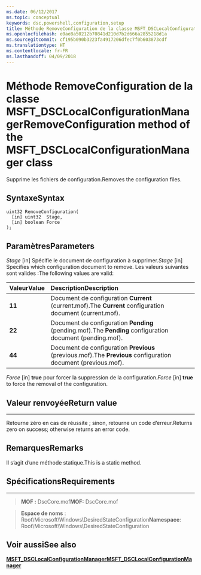```yaml
---
ms.date: 06/12/2017
ms.topic: conceptual
keywords: dsc,powershell,configuration,setup
title: Méthode RemoveConfiguration de la classe MSFT_DSCLocalConfigurationManager
ms.openlocfilehash: e0ae8a50212b70841d210d7b2d666a2855218d1a
ms.sourcegitcommit: cf195b090b3223fa4917206dfec7f0b603873cdf
ms.translationtype: HT
ms.contentlocale: fr-FR
ms.lasthandoff: 04/09/2018
---
```

# <a name="removeconfiguration-method-of-the-msftdsclocalconfigurationmanager-class"></a><span data-ttu-id="7228b-103">Méthode RemoveConfiguration de la classe MSFT_DSCLocalConfigurationManager</span><span class="sxs-lookup"><span data-stu-id="7228b-103">RemoveConfiguration method of the MSFT_DSCLocalConfigurationManager class</span></span>

<span data-ttu-id="7228b-104">Supprime les fichiers de configuration.</span><span class="sxs-lookup"><span data-stu-id="7228b-104">Removes the configuration files.</span></span>

<a name="syntax"></a><span data-ttu-id="7228b-105">Syntaxe</span><span class="sxs-lookup"><span data-stu-id="7228b-105">Syntax</span></span>
------

```mof
uint32 RemoveConfiguration(
  [in] uint32  Stage,
  [in] boolean Force
);
```

<a name="parameters"></a><span data-ttu-id="7228b-106">Paramètres</span><span class="sxs-lookup"><span data-stu-id="7228b-106">Parameters</span></span>
----------

<span data-ttu-id="7228b-107">*Stage* \[in\] Spécifie le document de configuration à supprimer.</span><span class="sxs-lookup"><span data-stu-id="7228b-107">*Stage* \[in\] Specifies which configuration document to remove.</span></span> <span data-ttu-id="7228b-108">Les valeurs suivantes sont valides :</span><span class="sxs-lookup"><span data-stu-id="7228b-108">The following values are valid:</span></span>

|<span data-ttu-id="7228b-109">Valeur</span><span class="sxs-lookup"><span data-stu-id="7228b-109">Value</span></span> |<span data-ttu-id="7228b-110">Description</span><span class="sxs-lookup"><span data-stu-id="7228b-110">Description</span></span> |
|:--- |:---|
|<span data-ttu-id="7228b-111">**1**</span><span class="sxs-lookup"><span data-stu-id="7228b-111">**1**</span></span> | <span data-ttu-id="7228b-112">Document de configuration **Current** (current.mof).</span><span class="sxs-lookup"><span data-stu-id="7228b-112">The **Current** configuration document (current.mof).</span></span> |
|<span data-ttu-id="7228b-113">**2**</span><span class="sxs-lookup"><span data-stu-id="7228b-113">**2**</span></span> | <span data-ttu-id="7228b-114">Document de configuration **Pending** (pending.mof).</span><span class="sxs-lookup"><span data-stu-id="7228b-114">The **Pending** configuration document (pending.mof).</span></span>  |
|<span data-ttu-id="7228b-115">**4**</span><span class="sxs-lookup"><span data-stu-id="7228b-115">**4**</span></span> | <span data-ttu-id="7228b-116">Document de configuration **Previous** (previous.mof).</span><span class="sxs-lookup"><span data-stu-id="7228b-116">The **Previous** configuration document (previous.mof).</span></span> |

<span data-ttu-id="7228b-117">*Force* \[in\] **true** pour forcer la suppression de la configuration.</span><span class="sxs-lookup"><span data-stu-id="7228b-117">*Force* \[in\] **true** to force the removal of the configuration.</span></span>

## <a name="return-value"></a><span data-ttu-id="7228b-118">Valeur renvoyée</span><span class="sxs-lookup"><span data-stu-id="7228b-118">Return value</span></span>
------------

<span data-ttu-id="7228b-119">Retourne zéro en cas de réussite ; sinon, retourne un code d’erreur.</span><span class="sxs-lookup"><span data-stu-id="7228b-119">Returns zero on success; otherwise returns an error code.</span></span>

## <a name="remarks"></a><span data-ttu-id="7228b-120">Remarques</span><span class="sxs-lookup"><span data-stu-id="7228b-120">Remarks</span></span>

<span data-ttu-id="7228b-121">Il s’agit d’une méthode statique.</span><span class="sxs-lookup"><span data-stu-id="7228b-121">This is a static method.</span></span>

## <a name="requirements"></a><span data-ttu-id="7228b-122">Spécifications</span><span class="sxs-lookup"><span data-stu-id="7228b-122">Requirements</span></span>
------------
><span data-ttu-id="7228b-123">**MOF :** DscCore.mof</span><span class="sxs-lookup"><span data-stu-id="7228b-123">**MOF:** DscCore.mof</span></span>

><span data-ttu-id="7228b-124">**Espace de noms** : Root\Microsoft\Windows\DesiredStateConfiguration</span><span class="sxs-lookup"><span data-stu-id="7228b-124">**Namespace**: Root\Microsoft\Windows\DesiredStateConfiguration</span></span>


## <a name="see-also"></a><span data-ttu-id="7228b-125">Voir aussi</span><span class="sxs-lookup"><span data-stu-id="7228b-125">See also</span></span>


[<span data-ttu-id="7228b-126">**MSFT_DSCLocalConfigurationManager**</span><span class="sxs-lookup"><span data-stu-id="7228b-126">**MSFT_DSCLocalConfigurationManager**</span></span>](msft-dsclocalconfigurationmanager.md)